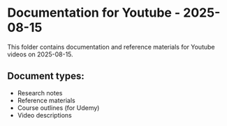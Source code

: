 # Documentation for Youtube - 2025-08-15

This folder contains documentation and reference materials for Youtube videos on 2025-08-15.

## Document types:
- Research notes
- Reference materials
- Course outlines (for Udemy)
- Video descriptions
